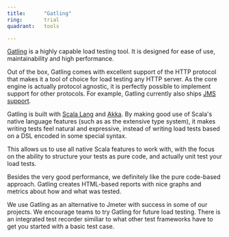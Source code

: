 ```yaml
---
title:      "Gatling"
ring:       trial
quadrant:   tools

---
```

[Gatling](http://gatling.io/) is a highly capable load testing tool. It is designed for ease of use, maintainability and high performance.

Out of the box, Gatling comes with excellent support of the HTTP protocol that makes it a tool of choice for load testing any HTTP server. As the core engine is actually protocol agnostic, it is perfectly possible to implement support for other protocols. For example, Gatling currently also ships [JMS support](http://gatling.io/docs/current/).

Gatling is built with [Scala Lang](https://extranet.aoe.com/confluence/display/knowledge/Scala+Lang) and [Akka](https://extranet.aoe.com/confluence/display/knowledge/Akka). By making good use of Scala's native language features (such as as the extensive type system), it makes writing tests feel natural and expressive, instead of writing load tests based on a DSL encoded in some special syntax.

This allows us to use all native Scala features to work with, with the focus on the ability to structure your tests as pure code, and actually unit test your load tests.

Besides the very good performance, we definitely like the pure code-based approach. Gatling creates HTML-based reports with nice graphs and metrics about how and what was tested.

We use Gatling as an alternative to Jmeter with success in some of our projects. We encourage teams to try Gatling for future load testing. There is an integrated test recorder similiar to what other test frameworks have to get you started with a basic test case.
